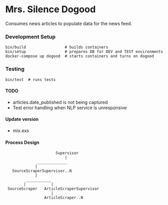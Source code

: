 # Mrs. Silence Dogood
Consumes news articles to populate data for the news feed.

### Development Setup
    bin/build                 # builds containers
    bin/setup                 # prepares DB for DEV and TEST environments
    docker-compose up dogood  # starts containers and turns on dogood

### Testing
    bin/test  # runs tests

#### TODO
* articles.date_published is not being captured
* Test error handling when NLP service is unresponsive

#### Update version
* mix.exs

#### Process Design
                          Supervisor
                              |
                  _____________
                 |             
       SourceScraperSupervisor..N
                 |
             ___________
            |           |
     SourceScraper   ArticleScraperSupervisor
                        |
                     ArticleScraper..N
